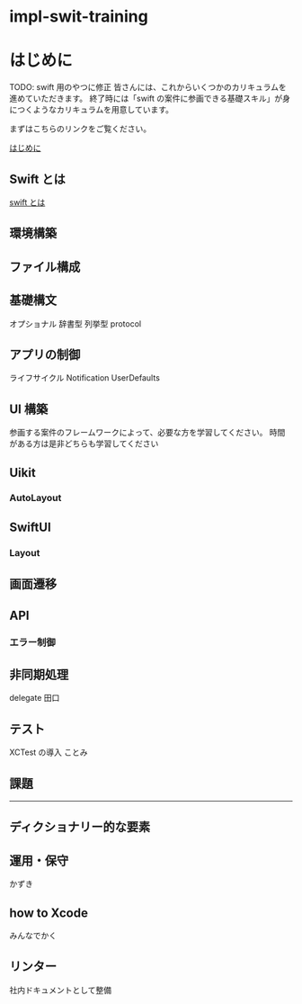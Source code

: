 # impl-swit-training

# はじめに

TODO: swift 用のやつに修正
皆さんには、これからいくつかのカリキュラムを進めていただきます。
終了時には「swift の案件に参画できる基礎スキル」が身につくようなカリキュラムを用意しています。

まずはこちらのリンクをご覧ください。

[はじめに](/impl-swift-training//READMES/はじめに/)

## Swift とは

[swift とは](/impl-swift-training/READMES/swiftとは/)

## 環境構築

## ファイル構成

## 基礎構文

オプショナル
辞書型
列挙型
protocol

## アプリの制御

ライフサイクル
Notification
UserDefaults

## UI 構築

参画する案件のフレームワークによって、必要な方を学習してください。
時間がある方は是非どちらも学習してください

## Uikit

### AutoLayout

## SwiftUI

### Layout

## 画面遷移

## API

### エラー制御

## 非同期処理

delegate
田口

## テスト

XCTest の導入
ことみ

## 課題

---

## ディクショナリー的な要素

## 運用・保守

かずき

## how to Xcode

みんなでかく

## リンター

社内ドキュメントとして整備
